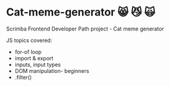 # Cat-meme-generator 😸 😼 🙀
Scrimba Frontend Developer Path project - Cat meme generator

JS topics covered:
- for-of loop
- import & export
- inputs, input types
- DOM manipulation- beginners
- .filter()

